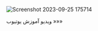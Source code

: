 ![Screenshot 2023-09-25 175714](https://github.com/alipyth/gpt4free/assets/81471730/aab13076-e769-47fa-8c72-700a3013e5be)


ویدیو آموزش یوتیوب »»» 
